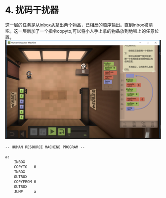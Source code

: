 # 4. 扰码干扰器
这一层的任务是从inbox从拿出两个物品，已相反的顺序输出。直到inbox被清空。这一层新加了一个指令copyto,可以将小人手上拿的物品放到地毯上的任意位置。
![](https://github.com/zkangHUST/Human-Resource-Machine/blob/master/pic/04%E6%89%B0%E7%A0%81%E5%B9%B2%E6%89%B0%E5%99%A8.png?raw=true)
```
-- HUMAN RESOURCE MACHINE PROGRAM --

a:
    INBOX   
    COPYTO   0
    INBOX   
    OUTBOX  
    COPYFROM 0
    OUTBOX  
    JUMP     a



```